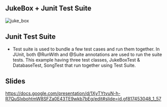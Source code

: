 ## JukeBox + Junit Test Suite
 
![juke_box](https://user-images.githubusercontent.com/81066837/137591552-f8213c75-34c4-496c-a01a-e0004e7ada47.jpg)

## Junit Test Suite
* Test suite is used to bundle a few test cases and run them together. In JUnit, both @RunWith and @Suite annotations are used to run the suite tests. This example having three test classes, JukeBoxTest & DatabaseTest, SongTest that run together using Test Suite.

## Slides
 https://docs.google.com/presentation/d/1XyTYtvuN-h-R7QuSIxbohtmW8SFZa0E43TE9wkb7bEg/edit#slide=id.gf817453048_1_57


